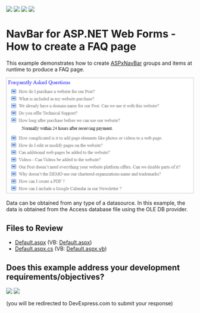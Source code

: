 <!-- default badges list -->
![](https://img.shields.io/endpoint?url=https://codecentral.devexpress.com/api/v1/VersionRange/128564068/13.2.5%2B)
[![](https://img.shields.io/badge/Open_in_DevExpress_Support_Center-FF7200?style=flat-square&logo=DevExpress&logoColor=white)](https://supportcenter.devexpress.com/ticket/details/E2342)
[![](https://img.shields.io/badge/📖_How_to_use_DevExpress_Examples-e9f6fc?style=flat-square)](https://docs.devexpress.com/GeneralInformation/403183)
[![](https://img.shields.io/badge/💬_Leave_Feedback-feecdd?style=flat-square)](#does-this-example-address-your-development-requirementsobjectives)
<!-- default badges end -->
<!-- default file list -->

# NavBar for ASP.NET Web Forms - How to create a FAQ page

This example demonstrates how to create [ASPxNavBar](https://docs.devexpress.com/AspNet/DevExpress.Web.ASPxNavBar) groups and items at runtime to produce a FAQ page. 

![](navbar-faq.png)

Data can be obtained from any type of a datasource. In this example, the data is obtained from the Access database file using the OLE DB provider.

## Files to Review

* [Default.aspx](./CS/Default.aspx) (VB: [Default.aspx](./VB/Default.aspx))
* [Default.aspx.cs](./CS/Default.aspx.cs) (VB: [Default.aspx.vb](./VB/Default.aspx.vb))
<!-- feedback -->
## Does this example address your development requirements/objectives?

[<img src="https://www.devexpress.com/support/examples/i/yes-button.svg"/>](https://www.devexpress.com/support/examples/survey.xml?utm_source=github&utm_campaign=asp-net-web-forms-navbar-faq-page&~~~was_helpful=yes) [<img src="https://www.devexpress.com/support/examples/i/no-button.svg"/>](https://www.devexpress.com/support/examples/survey.xml?utm_source=github&utm_campaign=asp-net-web-forms-navbar-faq-page&~~~was_helpful=no)

(you will be redirected to DevExpress.com to submit your response)
<!-- feedback end -->

